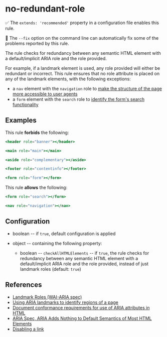# no-redundant-role

✅ The `extends: 'recommended'` property in a configuration file enables this rule.

🔧 The `--fix` option on the command line can automatically fix some of the problems reported by this rule.

The rule checks for redundancy between any semantic HTML element with a default/implicit ARIA role and the role provided.

For example, if a landmark element is used, any role provided will either be redundant or incorrect. This rule ensures that no role attribute is placed on any of the landmark elements, with the following exceptions:

- a `nav` element with the `navigation` role to [make the structure of the page more accessible to user agents](https://www.w3.org/WAI/GL/wiki/Using_HTML5_nav_element#Example:The_.3Cnav.3E_element)
- a `form` element with the `search` role to [identify the form's search functionality](https://developer.mozilla.org/en-US/docs/Web/Accessibility/ARIA/Roles/search_role#examples)

## Examples

This rule **forbids** the following:

```hbs
<header role="banner"></header>
```

```hbs
<main role="main"></main>
```

```hbs
<aside role="complementary"></aside>
```

```hbs
<footer role="contentinfo"></footer>
```

```hbs
<form role="form"></form>
```

This rule **allows** the following:

```hbs
<form role="search"></form>
```

```hbs
<nav role="navigation"></nav>
```

## Configuration

- boolean -- if `true`, default configuration is applied

- object -- containing the following property:
  - boolean -- `checkAllHTMLElements` -- if `true`, the rule checks for redundancy between any semantic HTML element with a default/implicit ARIA role and the role provided, instead of just landmark roles (default: `true`)

## References

- [Landmark Roles (WAI-ARIA spec)](https://www.w3.org/WAI/PF/aria/roles#landmark_roles)
- [Using ARIA landmarks to identify regions of a page](https://www.w3.org/WAI/WCAG21/Techniques/aria/ARIA11)
- [Document conformance requirements for use of ARIA attributes in HTML](https://www.w3.org/TR/html-aria/#docconformance)
- [ARIA Spec, ARIA Adds Nothing to Default Semantics of Most HTML Elements](https://www.w3.org/TR/using-aria/#aria-does-nothing)
- [Disabling a link](https://www.scottohara.me/blog/2021/05/28/disabled-links.html)
